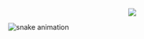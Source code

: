 
</br>
<p align="center">   <img alingn="center" src="https://profile-counter.glitch.me/PastorPass/count.svg" /></p>


![snake animation](https://github.com/PastorPass/PastorPass/blob/output/github-contribution-grid-snake.svg)
